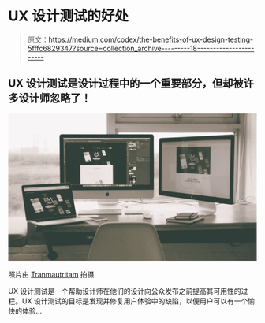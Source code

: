 # UX 设计测试的好处

> 原文：<https://medium.com/codex/the-benefits-of-ux-design-testing-5fffc6829347?source=collection_archive---------18----------------------->

## UX 设计测试是设计过程中的一个重要部分，但却被许多设计师忽略了！

![](img/fecf4d11773ebf1206bb27c1182eb2f9.png)

照片由 [Tranmautritam](https://www.pexels.com/photo/information-sign-on-shelf-251225/) 拍摄

UX 设计测试是一个帮助设计师在他们的设计向公众发布之前提高其可用性的过程。UX 设计测试的目标是发现并修复用户体验中的缺陷，以便用户可以有一个愉快的体验…